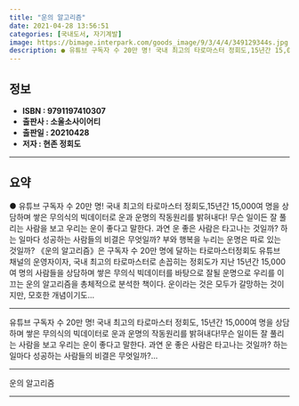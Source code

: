 ```yaml
---
title: "운의 알고리즘"
date: 2021-04-28 13:56:51
categories: [국내도서, 자기계발]
image: https://bimage.interpark.com/goods_image/9/3/4/4/349129344s.jpg
description: ● 유튜브 구독자 수 20만 명! 국내 최고의 타로마스터 정회도,15년간 15,000여 명을 상담하며 쌓은 무의식의 빅데이터로 운과 운명의 작동원리를 밝혀내다! 무슨 일이든 잘 풀리는 사람을 보고 우리는 운이 좋다고 말한다. 과연 운 좋은 사람은 타고나는 것일까? 하는 일마다 성공하는
---
```


## **정보**

- **ISBN : 9791197410307**
- **출판사 : 소울소사이어티**
- **출판일 : 20210428**
- **저자 : 현존 정회도**

------



## **요약**

●  유튜브 구독자 수 20만 명! 국내 최고의 타로마스터 정회도,15년간 15,000여 명을 상담하며 쌓은 무의식의 빅데이터로 운과 운명의 작동원리를 밝혀내다! 무슨 일이든 잘 풀리는 사람을 보고 우리는 운이 좋다고 말한다. 과연 운 좋은 사람은 타고나는 것일까? 하는 일마다 성공하는 사람들의 비결은 무엇일까? 부와 행복을 누리는 운명은 따로 있는 것일까? 《운의 알고리즘》은 구독자 수 20만 명에 달하는 타로마스터정회도 유튜브 채널의 운영자이자, 국내 최고의 타로마스터로 손꼽히는 정회도가 지난 15년간 15,000여 명의 사람들을 상담하며 쌓은 무의식 빅데이터를 바탕으로 잘될 운명으로 우리를 이끄는 운의 알고리즘을 총체적으로 분석한 책이다. 운이라는 것은 모두가 갈망하는 것이지만, 모호한 개념이기도...

------

유튜브 구독자 수 20만 명! 국내 최고의 타로마스터 정회도,
15년간 15,000여 명을 상담하며 쌓은 무의식의 빅데이터로 
운과 운명의 작동원리를 밝혀내다!무슨 일이든 잘 풀리는 사람을 보고 우리는 운이 좋다고 말한다. 과연 운 좋은 사람은 타고나는 것일까? 하는 일마다 성공하는 사람들의 비결은 무엇일까?... 

------


운의 알고리즘 

------


